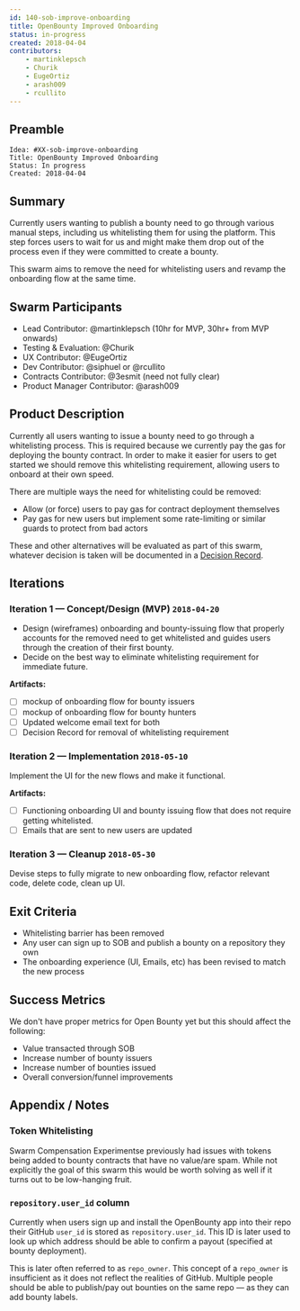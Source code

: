 ```yaml
---
id: 140-sob-improve-onboarding
title: OpenBounty Improved Onboarding
status: in-progress
created: 2018-04-04
contributors:
    - martinklepsch
    - Churik
    - EugeOrtiz
    - arash009
    - rcullito
---
```


## Preamble

    Idea: #XX-sob-improve-onboarding
    Title: OpenBounty Improved Onboarding
    Status: In progress
    Created: 2018-04-04

## Summary

Currently users wanting to publish a bounty need to go through various manual steps, including us whitelisting them for using the platform. This step forces users to wait for us and might make them drop out of the process even if they were committed to create a bounty.

This swarm aims to remove the need for whitelisting users and revamp the onboarding flow at the same time.

## Swarm Participants

- Lead Contributor: @martinklepsch (10hr for MVP, 30hr+ from MVP onwards)
- Testing & Evaluation: @Churik
- UX Contributor: @EugeOrtiz
- Dev Contributor: @siphuel or @rcullito
- Contracts Contributor: @3esmit (need not fully clear)
- Product Manager Contributor: @arash009

## Product Description

Currently all users wanting to issue a bounty need to go through a whitelisting process. This is required because we currently pay the gas for deploying the bounty contract. In order to make it easier for users to get started we should remove this whitelisting requirement, allowing users to onboard at their own speed.

There are multiple ways the need for whitelisting could be removed:

- Allow (or force) users to pay gas for contract deployment themselves
- Pay gas for new users but implement some rate-limiting or similar guards to protect from bad actors

These and other alternatives will be evaluated as part of this swarm, whatever decision is taken will be documented in a [Decision Record](https://github.com/status-im/open-bounty/blob/develop/doc/decisions/0001-record-decisions.md). 

## Iterations

### Iteration 1 — Concept/Design (MVP) `2018-04-20`

- Design (wireframes) onboarding and bounty-issuing flow that properly accounts for the removed need to get whitelisted and guides users through the creation of their first bounty.
- Decide on the best way to eliminate whitelisting requirement for immediate future.

**Artifacts:**  

- [ ] mockup of onboarding flow for bounty issuers
- [ ] mockup of onboarding flow for bounty hunters
- [ ] Updated welcome email text for both
- [ ] Decision Record for removal of whitelisting requirement

### Iteration 2 — Implementation `2018-05-10`

Implement the UI for the new flows and make it functional. 

**Artifacts:** 

- [ ] Functioning onboarding UI and bounty issuing flow that does not require getting whitelisted.
- [ ] Emails that are sent to new users are updated

### Iteration 3 — Cleanup `2018-05-30`

Devise steps to fully migrate to new onboarding flow, refactor relevant code, delete code, clean up UI.

## Exit Criteria
- Whitelisting barrier has been removed
- Any user can sign up to SOB and publish a bounty on a repository they own
- The onboarding experience (UI, Emails, etc) has been revised to match the new process

## Success Metrics
We don't have proper metrics for Open Bounty yet but this should affect the following:

- Value transacted through SOB
- Increase number of bounty issuers
- Increase number of bounties issued
- Overall conversion/funnel improvements

## Appendix / Notes

### Token Whitelisting

Swarm Compensation Experimentse previously had issues with tokens being added to bounty contracts that have no value/are spam. While not explicitly the goal of this swarm this would be worth solving as well if it turns out to be low-hanging fruit.

### `repository.user_id` column

Currently when users sign up and install the OpenBounty app into their repo their GitHub `user_id` is stored as `repository.user_id`. This ID is later used to look up which address should be able to confirm a payout (specified at bounty deployment).

This is later often referred to as `repo_owner`. This concept of a `repo_owner` is insufficient as it does not reflect the realities of GitHub. Multiple people should be able to publish/pay out bounties on the same repo — as they can add bounty labels.


